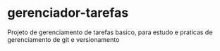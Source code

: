 # gerenciador-tarefas

Projeto de gerenciamento de tarefas basico, para estudo e praticas de gerenciamento de git e versionamento
